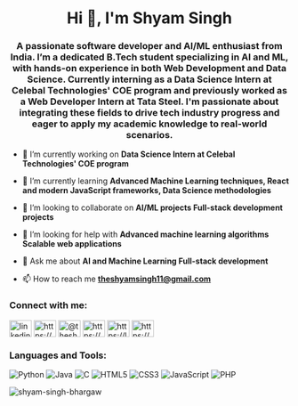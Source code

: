 <h1 align="center">Hi 👋, I'm Shyam Singh</h1>
<h3 align="center">A passionate software developer and AI/ML enthusiast from India. I’m a dedicated B.Tech student specializing in AI and ML, with hands-on experience in both Web Development and Data Science. Currently interning as a Data Science Intern at Celebal Technologies' COE program and previously worked as a Web Developer Intern at Tata Steel. I'm passionate about integrating these fields to drive tech industry progress and eager to apply my academic knowledge to real-world scenarios.</h3>

- 🔭 I’m currently working on **Data Science Intern at Celebal Technologies' COE program**

- 🌱 I’m currently learning **Advanced Machine Learning techniques, React and modern JavaScript frameworks, Data Science methodologies**

- 👯 I’m looking to collaborate on **AI/ML projects Full-stack development projects**

- 🤝 I’m looking for help with **Advanced machine learning algorithms Scalable web applications**

- 💬 Ask me about **AI and Machine Learning Full-stack development**

- 📫 How to reach me **theshyamsingh11@gmail.com**

<h3 align="left">Connect with me:</h3>
<p align="left">
<a href="https://linkedin.com/in/linkedin.com/in/shyam-singh-427744221" target="blank"><img align="center" src="https://raw.githubusercontent.com/rahuldkjain/github-profile-readme-generator/master/src/images/icons/Social/linked-in-alt.svg" alt="linkedin.com/in/shyam-singh-427744221" height="30" width="40" /></a>
<a href="https://kaggle.com/https://www.kaggle.com/shyamsingh11" target="blank"><img align="center" src="https://raw.githubusercontent.com/rahuldkjain/github-profile-readme-generator/master/src/images/icons/Social/kaggle.svg" alt="https://www.kaggle.com/shyamsingh11" height="30" width="40" /></a>
<a href="https://medium.com/@theshyamsingh11" target="blank"><img align="center" src="https://raw.githubusercontent.com/rahuldkjain/github-profile-readme-generator/master/src/images/icons/Social/medium.svg" alt="@theshyamsingh11" height="30" width="40" /></a>
<a href="https://www.hackerrank.com/https://www.hackerrank.com/profile/shyamsinghbharg1" target="blank"><img align="center" src="https://raw.githubusercontent.com/rahuldkjain/github-profile-readme-generator/master/src/images/icons/Social/hackerrank.svg" alt="https://www.hackerrank.com/profile/shyamsinghbharg1" height="30" width="40" /></a>
<a href="https://www.leetcode.com/https://leetcode.com/u/theshyamsingh11/" target="blank"><img align="center" src="https://raw.githubusercontent.com/rahuldkjain/github-profile-readme-generator/master/src/images/icons/Social/leet-code.svg" alt="https://leetcode.com/u/theshyamsingh11/" height="30" width="40" /></a>
<a href="https://auth.geeksforgeeks.org/user/https://www.geeksforgeeks.org/user/theshyamsingh11/" target="blank"><img align="center" src="https://raw.githubusercontent.com/rahuldkjain/github-profile-readme-generator/master/src/images/icons/Social/geeks-for-geeks.svg" alt="https://www.geeksforgeeks.org/user/theshyamsingh11/" height="30" width="40" /></a>
</p>

<h3 align="left">Languages and Tools:</h3>
<p align="left"> 
  <!-- Proficient in -->
  <img src="https://img.shields.io/badge/Python-Proficient-3776AB?style=flat-square&logo=python&logoColor=white" alt="Python" />
  <img src="https://img.shields.io/badge/Java-Proficient-007396?style=flat-square&logo=java&logoColor=white" alt="Java" />
  <img src="https://img.shields.io/badge/C-Proficient-A8B9CC?style=flat-square&logo=c&logoColor=white" alt="C" />

  <!-- Advanced Knowledge -->
  <img src="https://img.shields.io/badge/HTML5-Advanced-E34F26?style=flat-square&logo=html5&logoColor=white" alt="HTML5" />
  <img src="https://img.shields.io/badge/CSS3-Advanced-1572B6?style=flat-square&logo=css3&logoColor=white" alt="CSS3" />
  <img src="https://img.shields.io/badge/JavaScript-Advanced-F7DF1E?style=flat-square&logo=javascript&logoColor=black" alt="JavaScript" />
  <img src="https://img.shields.io/badge/PHP-Advanced-777BB4?style=flat-square&logo=php&logoColor=white" alt="PHP" />
  <!-- Add more languages and tools here -->
</p>

<p><img align="center" src="https://github-readme-stats.vercel.app/api/top-langs?username=shyam-singh-bhargaw&show_icons=true&locale=en&layout=compact" alt="shyam-singh-bhargaw" /></p>
